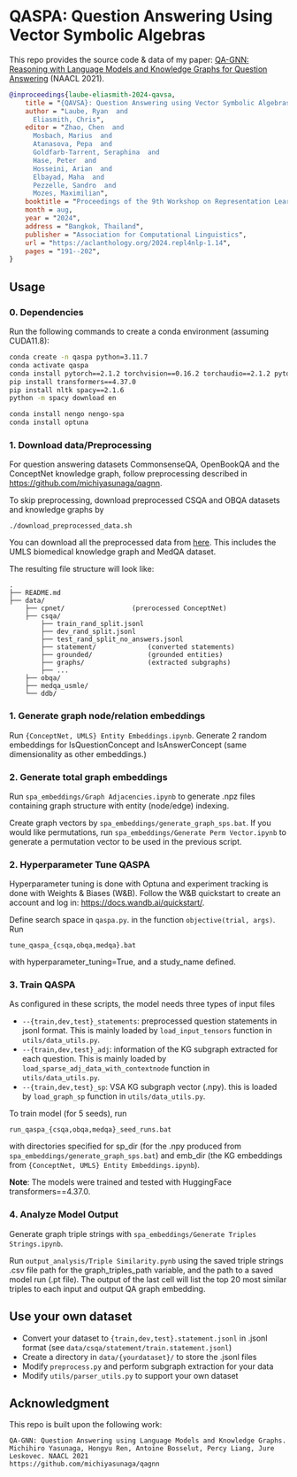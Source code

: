 # QASPA: Question Answering Using Vector Symbolic Algebras

This repo provides the source code & data of my paper: [QA-GNN: Reasoning with Language Models and Knowledge Graphs for Question Answering](https://arxiv.org/abs/2104.06378) (NAACL 2021).
```bib
@inproceedings{laube-eliasmith-2024-qavsa,
    title = "{QAVSA}: Question Answering using Vector Symbolic Algebras",
    author = "Laube, Ryan  and
      Eliasmith, Chris",
    editor = "Zhao, Chen  and
      Mosbach, Marius  and
      Atanasova, Pepa  and
      Goldfarb-Tarrent, Seraphina  and
      Hase, Peter  and
      Hosseini, Arian  and
      Elbayad, Maha  and
      Pezzelle, Sandro  and
      Mozes, Maximilian",
    booktitle = "Proceedings of the 9th Workshop on Representation Learning for NLP (RepL4NLP-2024)",
    month = aug,
    year = "2024",
    address = "Bangkok, Thailand",
    publisher = "Association for Computational Linguistics",
    url = "https://aclanthology.org/2024.repl4nlp-1.14",
    pages = "191--202",
}
```


## Usage
### 0. Dependencies
Run the following commands to create a conda environment (assuming CUDA11.8):
```bash
conda create -n qaspa python=3.11.7
conda activate qaspa
conda install pytorch==2.1.2 torchvision==0.16.2 torchaudio==2.1.2 pytorch-cuda=11.8 -c pytorch -c nvidia
pip install transformers==4.37.0
pip install nltk spacy==2.1.6
python -m spacy download en

conda install nengo nengo-spa
conda install optuna
```

### 1. Download data/Preprocessing
For question answering datasets CommonsenseQA, OpenBookQA and the ConceptNet knowledge graph, follow preprocessing described in https://github.com/michiyasunaga/qagnn.

To skip preprocessing, download preprocessed CSQA and OBQA datasets and knowledge graphs by
```
./download_preprocessed_data.sh
```

You can download all the preprocessed data from [here](https://nlp.stanford.edu/projects/myasu/DRAGON/data_preprocessed.zip). This includes the UMLS biomedical knowledge graph and MedQA dataset.

The resulting file structure will look like:

```plain
.
├── README.md
├── data/
    ├── cpnet/                 (prerocessed ConceptNet)
    ├── csqa/
        ├── train_rand_split.jsonl
        ├── dev_rand_split.jsonl
        ├── test_rand_split_no_answers.jsonl
        ├── statement/             (converted statements)
        ├── grounded/              (grounded entities)
        ├── graphs/                (extracted subgraphs)
        ├── ...
    ├── obqa/
    ├── medqa_usmle/
    └── ddb/
```

### 1. Generate graph node/relation embeddings
Run `{ConceptNet, UMLS} Entity Embeddings.ipynb`.
Generate 2 random embeddings for IsQuestionConcept and IsAnswerConcept (same dimensionality as other embeddings.)

### 2. Generate  total graph embeddings
Run `spa_embeddings/Graph Adjacencies.ipynb` to generate .npz files containing graph structure with entity (node/edge) indexing.

Create graph vectors by `spa_embeddings/generate_graph_sps.bat`. If you would like permutations, run `spa_embeddings/Generate Perm Vector.ipynb` to generate a permutation vector to be used in the previous script.

### 2. Hyperparameter Tune QASPA
Hyperparameter tuning is done with Optuna and experiment tracking is done with Weights & Biases (W&B). Follow the W&B quickstart to create an account and log in: https://docs.wandb.ai/quickstart/.

Define search space in `qaspa.py`. in the function ```objective(trial, args)```. Run 
```
tune_qaspa_{csqa,obqa,medqa}.bat
```
with hyperparameter_tuning=True, and a study_name defined.

### 3. Train QASPA
As configured in these scripts, the model needs three types of input files
* `--{train,dev,test}_statements`: preprocessed question statements in jsonl format. This is mainly loaded by `load_input_tensors` function in `utils/data_utils.py`.
* `--{train,dev,test}_adj`: information of the KG subgraph extracted for each question. This is mainly loaded by `load_sparse_adj_data_with_contextnode` function in `utils/data_utils.py`.
* `--{train,dev,test}_sp`: VSA KG subgraph vector (.npy). this is loaded by `load_graph_sp` function in `utils/data_utils.py`.

To train model (for 5 seeds), run

```
run_qaspa_{csqa,obqa,medqa}_seed_runs.bat
```

with directories specified for sp_dir (for the .npy produced from `spa_embeddings/generate_graph_sps.bat`) and emb_dir (the KG embeddings from `{ConceptNet, UMLS} Entity Embeddings.ipynb`).


**Note**: The models were trained and tested with HuggingFace transformers==4.37.0.

### 4. Analyze Model Output
Generate graph triple strings with `spa_embeddings/Generate Triples Strings.ipynb`.

Run `output_analysis/Triple Similarity.pynb` using the saved triple strings .csv file path for the graph_triples_path variable, and the path to a saved model run (.pt file). The output of the last cell will list the top 20 most similar triples to each input and output QA graph embedding.


## Use your own dataset
- Convert your dataset to  `{train,dev,test}.statement.jsonl` in .jsonl format (see `data/csqa/statement/train.statement.jsonl`)
- Create a directory in `data/{yourdataset}/` to store the .jsonl files
- Modify `preprocess.py` and perform subgraph extraction for your data
- Modify `utils/parser_utils.py` to support your own dataset


## Acknowledgment
This repo is built upon the following work:
```
QA-GNN: Question Answering using Language Models and Knowledge Graphs. Michihiro Yasunaga, Hongyu Ren, Antoine Bosselut, Percy Liang, Jure Leskovec. NAACL 2021
https://github.com/michiyasunaga/qagnn
```
